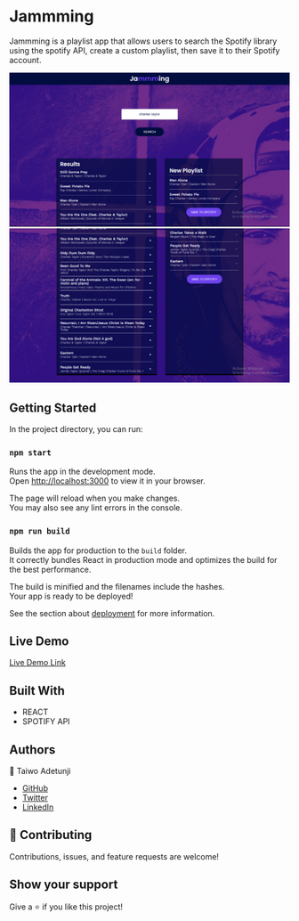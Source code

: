 # Jammming

Jammming is a playlist app that allows users to search the Spotify library using the spotify API, create a custom playlist, then save it to their Spotify account.

![screenshot](jam1.PNG)
![screenshot](jam2.PNG)

## Getting Started

In the project directory, you can run:

### `npm start`

Runs the app in the development mode.\
Open [http://localhost:3000](http://localhost:3000) to view it in your browser.

The page will reload when you make changes.\
You may also see any lint errors in the console.

### `npm run build`

Builds the app for production to the `build` folder.\
It correctly bundles React in production mode and optimizes the build for the best performance.

The build is minified and the filenames include the hashes.\
Your app is ready to be deployed!

See the section about [deployment](https://facebook.github.io/create-react-app/docs/deployment) for more information.


## Live Demo

[Live Demo Link](https://jamming.netlify.app/)

## Built With

- REACT
- SPOTIFY API

## Authors

👤 Taiwo Adetunji

- [GitHub](https://github.com/Devtiwo)
- [Twitter](https://twitter.com/devtiwo)
- [LinkedIn](https://www.linkedin.com/in/taiwo-adetunji-860666225/)

## 🤝 Contributing

Contributions, issues, and feature requests are welcome!

## Show your support

Give a ⭐️ if you like this project!
